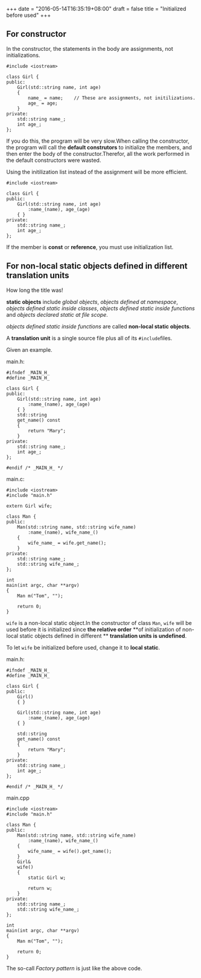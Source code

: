 +++
date = "2016-05-14T16:35:19+08:00"
draft = false
title = "Initialized before used"
+++

For constructor
----------------
In the constructor, the statements in the body are assignments, not
initializations.

    #include <iostream>
    
    class Girl {
    public:
        Girl(std::string name, int age)
        {
    	    name_ = name;    // These are assignments, not initilizations.
    		age_ = age;
        }
    private:
        std::string name_;
        int age_;
    };

If you do this, the program will be very slow.When calling the constructor,
the program will call the **default construtors** to initialize the members,
and then enter the body of the constructor.Therefor, all the work performed
in the default constructors were wasted.

Using the initilization list instead of the assignment will be more efficient.

    #include <iostream>

    class Girl {
    public:
        Girl(std::string name, int age)
    	    :name_(name), age_(age)
        { }
    private:
        std::string name_;
        int age_;
    };
    
If the member is **const** or **reference**, you must use initialization list.

For non-local static objects defined in different translation units
--------------------------------------------------------------------

How long the title was!

**static objects** include *global objects*, *objects defined at namespace*,
*objects defined static inside classes*, *objects defined static inside
functions* and *objects declared static at file scope*.

*objects defined static inside functions* are called **non-local static objects**.

A **translation unit** is a single source file plus all of its ``#include``files.

Given an example.

main.h:

    #ifndef _MAIN_H_
    #define _MAIN_H_
    
    class Girl {
    public:
        Girl(std::string name, int age)
    	    :name_(name), age_(age)
        { }
        std::string
        get_name() const
        {
    	    return "Mary";
        }
    private:
        std::string name_;
        int age_;
    };
    
    #endif /* _MAIN_H_ */
    
main.c:

    #include <iostream>
    #include "main.h"
    
    extern Girl wife;
    
    class Man {
    public:
        Man(std::string name, std::string wife_name)
    	    :name_(name), wife_name_()
        {
    	    wife_name_ = wife.get_name();
        }
    private:
        std::string name_;
        std::string wife_name_;
    };
    
    int
    main(int argc, char **argv)
    {
        Man m("Tom", "");
    
        return 0;
    }
    
``wife`` is a non-local static object.In the constructor of class ``Man``,
``wife`` will be used before it is initialized since **the relative order**
**of initialization of non-local static objects defined in different **
**translation units is undefined**.

To let ``wife`` be initialized before used, change it to **local static**.

main.h:

    #ifndef _MAIN_H_
    #define _MAIN_H_
    
    class Girl {
    public:
        Girl()
        { }
        
        Girl(std::string name, int age)
    	    :name_(name), age_(age)
        { }
        
        std::string
        get_name() const
        {
    	    return "Mary";
        }
    private:
        std::string name_;
        int age_;
    };
    
    #endif /* _MAIN_H_ */
    
main.cpp

    #include <iostream>
    #include "main.h"
    
    class Man {
    public:
        Man(std::string name, std::string wife_name)
    	    :name_(name), wife_name_()
        {
    	    wife_name_ = wife().get_name();
        }
        Girl&
        wife()
        {
    	    static Girl w;
    
            return w;
        }
    private:
        std::string name_;
        std::string wife_name_;
    };
    
    int
    main(int argc, char **argv)
    {
        Man m("Tom", "");
    
        return 0;
    }
    
The so-call *Factory pattern* is just like the above code.


